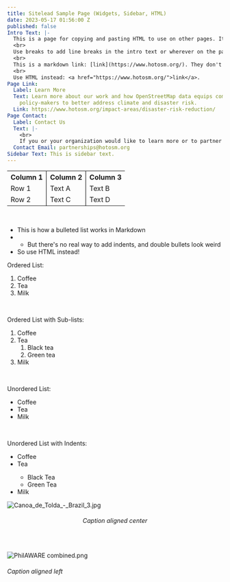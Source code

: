 ```yaml
---
title: Sitelead Sample Page (Widgets, Sidebar, HTML)
date: 2023-05-17 01:56:00 Z
published: false
Intro Text: |-
  This is a page for copying and pasting HTML to use on other pages. It should not be published.
  <br>
  Use breaks to add line breaks in the intro text or wherever on the page you need to add extra space.
  <br>
  This is a markdown link: [link](https://www.hotosm.org/). They don't work in intro text.
  <br>
  Use HTML instead: <a href="https://www.hotosm.org/">link</a>.
Page Link:
  Label: Learn More
  Text: Learn more about our work and how OpenStreetMap data equips communities and
    policy-makers to better address climate and disaster risk.
  Link: https://www.hotosm.org/impact-areas/disaster-risk-reduction/
Page Contact:
  Label: Contact Us
  Text: |-
    <br>
    If you or your organization would like to learn more or to partner with us or any of our local implementing partners to support the use of OpenStreetMap for climate and disaster risk management, please reach out.
  Contact Email: partnerships@hotosm.org
Sidebar Text: This is sidebar text.
---
```


<table style="border-bottom: none">
	<tr>
		<th style="border-bottom-width: 2px"><span style="font-weight: bold">Column 1</span></th>
		<th style="border-left: 1px solid black; border-bottom-width: 2px"><span style="font-weight: bold">Column 2</span></th>
		<th style="border-left: 1px solid black; border-bottom-width: 2px"><span style="font-weight: bold">Column 3</span></th>
	</tr>
	<tr>
		<td>Row 1</td>
		<td style="border-left: 1px solid black">Text A</td>
		<td style="border-left: 1px solid black">Text B</td>
	</tr>
	<tr>
		<td>Row 2</td>
		<td style="border-left: 1px solid black">Text C</td>
		<td style="border-left: 1px solid black">Text D</td>
	</tr>
</table>
<br>

* This is how a bulleted list works in Markdown
* * But there's no real way to add indents, and double bullets look weird
* So use HTML instead!

Ordered List:
<ol>
  <li>Coffee</li>
  <li>Tea</li>
  <li>Milk</li>
</ol>
<br>

Ordered List with Sub-lists:
<ol>
  <li>Coffee</li>
  <li>Tea
    <ol>
      <li>Black tea</li>
      <li>Green tea</li>
    </ol>
  </li>
  <li>Milk</li>
</ol>
<br>

Unordered List:
<ul>
  <li>Coffee</li>
  <li>Tea</li>
  <li>Milk</li>
</ul>
<br>

Unordered List with Indents:
<ul>
  <li>Coffee</li>
  <li>Tea</li>
<ul>
  <li>Black Tea</li>
  <li>Green Tea</li>
</ul>
  <li>Milk</li>
</ul>

![Canoa_de_Tolda_-_Brazil_3.jpg](/uploads/Canoa_de_Tolda_-_Brazil_3.jpg)
<figcaption align = "center"><h6>Caption aligned center</h6></figcaption>
<br>

![PhilAWARE combined.png](/uploads/PhilAWARE%20combined.png)
<figcaption align = "left"><h6>Caption aligned left</h6></figcaption>